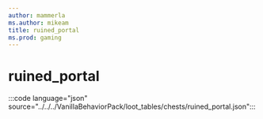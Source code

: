 ```yaml
---
author: mammerla
ms.author: mikeam
title: ruined_portal
ms.prod: gaming
---
```


# ruined_portal

:::code language="json" source="../../../VanillaBehaviorPack/loot_tables/chests/ruined_portal.json":::